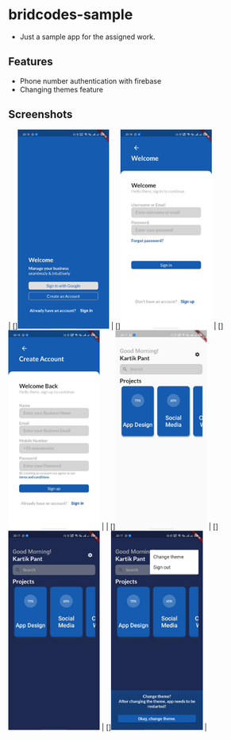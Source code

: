 # bridcodes-sample

* Just a sample app for the assigned work.

## Features
* Phone number authentication with firebase
* Changing themes feature

## Screenshots

| []<img src="screenshots/landingScreen.jpeg" height="400"> | []<img src="screenshots/loginScreen.jpeg" height="400"> | []<img src="screenshots/signinScreen.jpeg" height="400"> |
| []<img src="screenshots/homeScreenLightMode.jpeg" height="400"> | []<img src="screenshots/homeScreenDarkMode.jpeg" height="400"> | []<img src="screenshots/themeChangingOption.jpeg" height="400"> |
